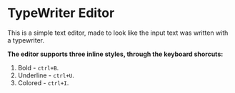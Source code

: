 
# TypeWriter Editor

This is a simple text editor,  made to look like the input text was written with a typewriter. 

**The editor supports three inline styles, through the keyboard shorcuts:**

1. Bold - `ctrl+B`.
2. Underline - `ctrl+U`.
3. Colored - `ctrl+I`.
